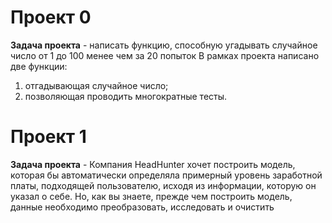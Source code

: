 # Проект 0
**Задача проекта** - написать функцию, способную угадывать случайное число от 1 до 100 менее чем за 20 попыток
В рамках проекта написано две функции: 
1) отгадывающая случайное число; 
2) позволяющая проводить многократные тесты.

# Проект 1
**Задача проекта** - Компания HeadHunter хочет построить модель, которая бы автоматически определяла примерный уровень заработной платы, подходящей пользователю, исходя из информации, которую он указал о себе. Но, как вы знаете, прежде чем построить модель, данные необходимо преобразовать, исследовать и очистить
